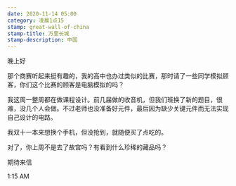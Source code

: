 ```yaml
---
date: 2020-11-14 05:00
category: 凌晨1点15
stamp: great-wall-of-china
stamp-title: 万里长城
stamp-description: 中国
---
```


<p>
晚上好

那个商赛听起来挺有趣的，我的高中也办过类似的比赛，那时请了一些同学模拟顾客，你们这个比赛的顾客是电脑模拟的吗？

我这周一整周都在做课程设计。前几届做的收音机，但我们班换了新的题目，很难，没几个人会做。不过老师也没准备好元件，最后因为缺少关键元件而无法实现自己设计的电路。

我双十一本来想换个手机，但没抢到，就随便买了点吃的。

对了，你上周不是去了故宫吗？有看到什么珍稀的藏品吗？

期待来信

1:15 AM
</p>